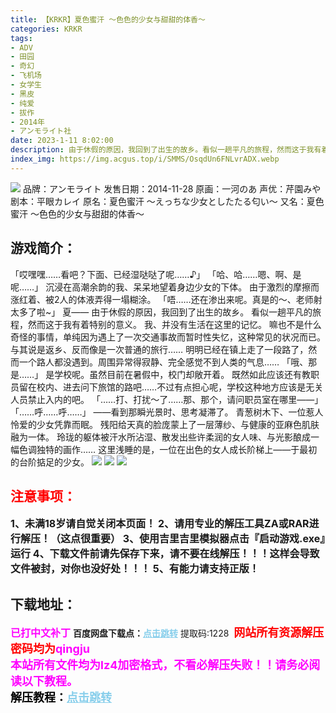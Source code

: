 ```yaml
---
title: 【KRKR】夏色蜜汗 ～色色的少女与甜甜的体香～
categories: KRKR
tags:
- ADV
- 田园
- 奇幻
- 飞机场
- 女学生
- 黑皮
- 纯爱
- 拔作
- 2014年
- アンモライト社
date: 2023-1-11 8:02:00
description: 由于休假的原因，我回到了出生的故乡。看似一趟平凡的旅程，然而这于我有着特别的意义。我、并没有生活在这里的记忆。嘛也不是什么奇怪的事情，单纯因为遇上了一次交通事故而暂时性失忆，这种常见的状况而已。与其说是返乡、反而像是一次普通的旅行……
index_img: https://img.acgus.top/i/SMMS/OsqdUn6FNLvrADX.webp
---
```

![](https://img.acgus.top/i/SMMS/OsqdUn6FNLvrADX.webp)
品牌：アンモライト
发售日期：2014-11-28
原画：一河のあ
声优：芹園みや
剧本：平眼カレイ
原名：夏色蜜汗 ～えっちな少女としたたる匂い～
又名：夏色蜜汗 ～色色的少女与甜甜的体香～

## 游戏简介：
「哎嘿嘿……看吧？下面、已经湿哒哒了呢……♪」
「哈、哈……嗯、啊、是呢……」
沉浸在高潮余韵的我、呆呆地望着身边少女的下体。
由于激烈的摩擦而涨红着、被2人的体液弄得一塌糊涂。
「唔……还在渗出来呢。真是的～、老师射太多了啦~」
夏――
由于休假的原因，我回到了出生的故乡。
看似一趟平凡的旅程，然而这于我有着特别的意义。
我、并没有生活在这里的记忆。
嘛也不是什么奇怪的事情，单纯因为遇上了一次交通事故而暂时性失忆，这种常见的状况而已。
与其说是返乡、反而像是一次普通的旅行……
明明已经在镇上走了一段路了，然而一个路人都没遇到。周围异常得寂静、完全感觉不到人类的气息……
「哦、那是……」
是学校呢。虽然目前在暑假中，校门却敞开着。
既然如此应该还有教职员留在校内、进去问下旅馆的路吧……不过有点担心呢，学校这种地方应该是无关人员禁止入内的吧。
「……打、打扰～了……那、那个，请问职员室在哪里――」
「……呼……呼……」
――看到那瞬光景时、思考凝滞了。
青葱树木下、一位惹人怜爱的少女凭靠而眠。
残阳给天真的脸庞蒙上了一层薄纱、与健康的亚麻色肌肤融为一体。
玲珑的躯体被汗水所沾湿、散发出些许柔润的女人味、与光影酿成一幅色调独特的画作……
这里浅睡的是，一位在出色的女人成长阶梯上――于最初的台阶掂足的少女。
![](https://img.acgus.top/i/SMMS/CULZAu1EVTfDBgP.webp)
![](https://img.acgus.top/i/SMMS/TVm7JOk9WcXHzgu.webp)
![](https://img.acgus.top/i/SMMS/ujgNE54tMarQpfP.webp)




## <font color=#FF0000 >注意事项：</font>
<font size=3><b>1、未满18岁请自觉关闭本页面！
2、请用专业的解压工具ZA或RAR进行解压！（这点很重要）
3、使用吉里吉里模拟器点击『启动游戏.exe』运行
4、下载文件前请先保存下来，请不要在线解压！！！这样会导致文件被封，对你也没好处！！！
5、有能力请支持正版！</b></font>

## 下载地址：
<font color=#FF00FF size=3><b>已打中文补丁</b></font>
<b>百度网盘下载点：</b><a href="https://pan.baidu.com/s/1yAsy7jxlycTA1vny7qKeow?pwd=1228" style="color: #87CEEB;"><b>点击跳转</b></a> 提取码:1228
<a style="padding: 0" href="https://post.qingju.org/AD/"><img style="max-width:100%" src="https://img.acgus.top/i/2024/07/478f689b8021d8d499ab43d21acf137a.gif" alt=""></a>
<b><font color=#FF0000 size=4>网站所有资源解压密码均为</b></font><b><font color=#FF00FF size=4>qingju</font><font color=#FF0000 ></font></b><br><b><font color=#FF00FF size=4>本站所有文件均为lz4加密格式，不看必解压失败！！请务必阅读以下教程。</b></font><br><b><font color=#000 size=4>解压教程：</b><a href="https://post.qingju.org/tutorial/000/" style="color: #87CEEB;"><b>点击跳转</b></a>